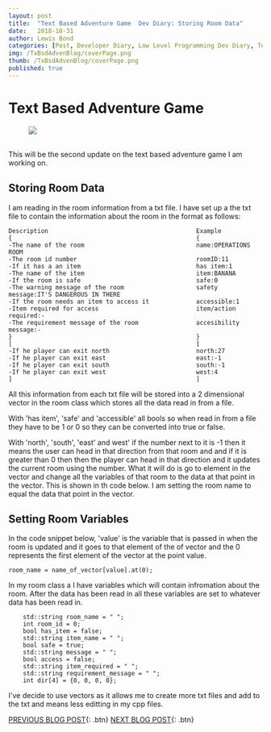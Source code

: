 ```yaml
---
layout: post
title:  "Text Based Adventure Game  Dev Diary: Storing Room Data"
date:   2018-10-31
author: Lewis Bond
categories: [Post, Developer Diary, Low Level Programming Dev Diary, Text Based Adventure Dev Diary]
img: /TxBsdAdvenBlog/coverPage.png
thumb: /TxBsdAdvenBlog/coverPage.png
published: true
---
```

<!--more-->

# Text Based Adventure Game

<figure>
    <a href="/assets/img/BlogPosts/TxBsdAdvenBlog/coverPage.png"><img src="/assets/img/BlogPosts/TxBsdAdvenBlog/coverPage.png"></a>
    <figcaption></figcaption>
</figure>
<br/>
This will be the second update on the text based adventure game I am working on. 

## Storing Room Data

I am reading in the room information from a txt file. I have set up a the txt file to contain the information about the room in the format as follows:
~~~
Description                                         Example
{                                                   {
-The name of the room                               name:OPERATIONS ROOM
-The room id number                                 roomID:11
-If it has a an item                                has item:1
-The name of the item                               item:BANANA
-If the room is safe                                safe:0
-The warning message of the room                    safety message:IT'S DANGEROUS IN THERE
-If the room needs an item to access it             accessible:1
-Item required for access                           item/action required:-
-The requirement message of the room                accesibility message:-
}                                                   }
[                                                   [
-If he player can exit north                        north:27
-If he player can exit east                         east:-1
-If he player can exit south                        south:-1
-If he player can exit west                         west:4
]                                                   ]
~~~

All this information from each txt file will be stored into a 2 dimensional vector in the room class which stores all the data read in from a file.

With 'has item', 'safe' and 'accessible' all bools so when read in from a file they have to be 1 or 0 so they can be converted into true or false.

With 'north', 'south', 'east' and west' if the number next to it is -1 then it means the user can head in that direction from that room and and if it is greater than 0 then then the player can head in that direction and it updates the current room using the number. What it will do is go to element in the vector and change all the variables of that room to the data at that point in the vector. This is shown in th code below. I am setting the room name to equal the data that point in the vector.

## Setting Room Variables
In the code snippet below, 'value' is the variable that is passed in when the room is updated and it goes to that element of the of vector and the 0 represents the first element of the vector at the point value.
~~~
room_name = name_of_vector[value].at(0);
~~~
In my room class a I have variables which will contain infromation about the room. After the data has been read in all these variables are set to whatever data has been read in.
~~~
    std::string room_name = " ";
    int room_id = 0;
    bool has_item = false;
    std::string item_name = " ";
    bool safe = true;
    std::string message = " ";
    bool access = false;
    std::string item_required = " ";
    std::string requirement_message = " ";
    int dir[4] = {0, 0, 0, 0};
~~~
I've decide to use vectors as it allows me to create more txt files and add to the txt and means less editting in my cpp files.

[PREVIOUS BLOG POST](https://lbondi7.github.io/post/developer%20diary/low%20level%20programming%20dev%20diary/text%20based%20adventure%20dev%20diary/llp-dd-TBAG-2){: .btn} [NEXT BLOG POST](https://lbondi7.github.io/post/developer%20diary/low%20level%20programming%20dev%20diary/text%20based%20adventure%20dev%20diary/llp-dd-TBAG-4){: .btn}
